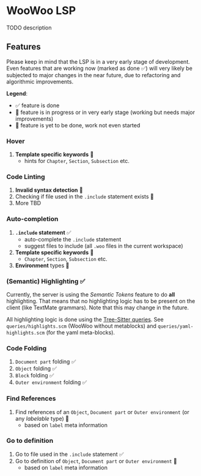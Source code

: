 # WooWoo LSP

TODO description

## Features

Please keep in mind that the LSP is in a very early stage of development.
Even features that are working now (marked as done ✅) will very likely be subjected to major changes in the near future, due to refactoring and algorithmic improvements.

**Legend**:
- ✅ feature is done
- 🚧 feature is in progress or in very early stage (working but needs major improvements)
- 🔲 feature is yet to be done, work not even started


### Hover

1. **Template specific keywords** 🚧
   - hints for `Chapter`, `Section`, `Subsection` etc.

### Code Linting

1. **Invalid syntax detection** 🚧
2. Checking if file used in the `.include` statement exists 🔲
3. More TBD

### Auto-completion

1. **`.include` statement** ✅
   - auto-complete the `.include` statement
   - suggest files to include (all `.woo` files in the current workspace)
2. **Template specific keywords** 🔲
   - `Chapter`, `Section`, `Subsection` etc.
3. **Environment** types 🔲

### (Semantic) Highlighting ✅

Currently, the server is using the _Semantic Tokens_ feature to do **all** highlighting.
That means that no highlighting logic has to be present on the client (like TextMate grammars).
Note that this may change in the future.

All highlighting logic is done using the [Tree-Sitter queries](https://tree-sitter.github.io/tree-sitter/using-parsers#pattern-matching-with-queries).
See `queries/highlights.scm` (WooWoo without metablocks) and `queries/yaml-highlights.scm` (for the yaml meta-blocks).



### Code Folding

1. `Document part` folding ✅
2. `Object` folding ✅
3. `Block` folding ✅
4. `Outer environment` folding ✅

### Find References

1. Find references of an `Object`, `Document part` or `Outer environment` (or any _labelable_ type) 🔲 
   - based on `label` meta information

### Go to definition

1. Go to file used in the `.include` statement ✅
2. Go to definition of `Object`, `Document part` or `Outer environment` 🔲
   - based on `label` meta information
